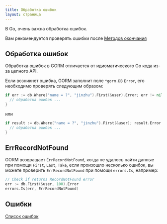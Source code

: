```yaml
---
title: Обработка ошибок
layout: страница
---
```


В Go, очень важна обработка ошибок.

Вам рекомендуется проверять ошибки после [Методов окончания](method_chaining.html#finisher_method)

## Обработка ошибок

Обработка ошибок в GORM отличается от идиоматического Go кода из-за цепного API.

Если возникнет ошибка, GORM заполнит поле `*gorm.DB` `Error`, его необходимо проверять следующим образом:

```go
if err := db.Where("name = ?", "jinzhu").First(&user).Error; err != nil {
  // обработка ошибок ...
}
```

или

```go
if result := db.Where("name = ?", "jinzhu").First(&user); result.Error != nil {
  // обработка ошибок ...
}
```

## ErrRecordNotFound

GORM возвращает `ErrRecordNotFound`, когда не удалось найти данные при помощи `First`, `Last`, `Take`, если произошло несколько ошибок, вы можете проверить `ErrRecordNotFound` при помощи `errors.Is`, например:

```go
// Check if returns RecordNotFound error
err := db.First(&user, 100).Error
errors.Is(err, ErrRecordNotFound)
```

## Ошибки

[Список ошибок](https://github.com/go-gorm/gorm/blob/master/errors.go)
